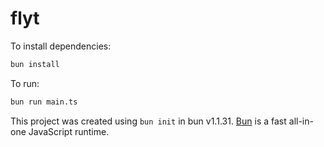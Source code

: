 # flyt

To install dependencies:

```bash
bun install
```

To run:

```bash
bun run main.ts
```

This project was created using `bun init` in bun v1.1.31. [Bun](https://bun.sh) is a fast all-in-one JavaScript runtime.

